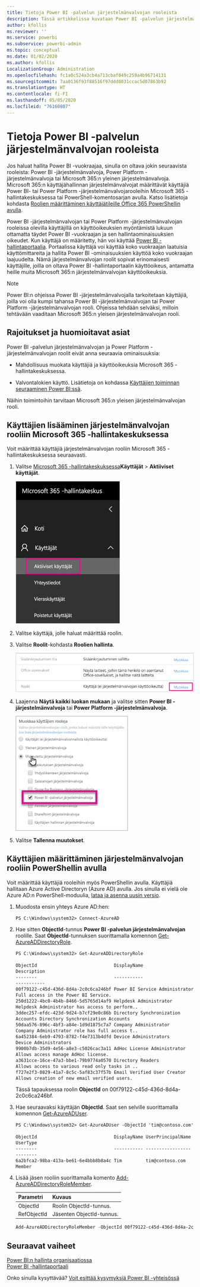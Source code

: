 ```yaml
---
title: Tietoja Power BI -palvelun järjestelmänvalvojan rooleista
description: Tässä artikkelissa kuvataan Power BI -palvelun järjestelmänvalvoja ja tietyt roolit, jotka antavat järjestelmänvalvojan oikeudet.
author: kfollis
ms.reviewer: ''
ms.service: powerbi
ms.subservice: powerbi-admin
ms.topic: conceptual
ms.date: 01/02/2020
ms.author: kfollis
LocalizationGroup: Administration
ms.openlocfilehash: fc1a0c524a3cb4a713cbaf049c259a4b96714131
ms.sourcegitcommit: 7aa0136f93f88516f97ddd8031ccac5d07863b92
ms.translationtype: HT
ms.contentlocale: fi-FI
ms.lasthandoff: 05/05/2020
ms.locfileid: "76160807"
---
```

# <a name="understanding-power-bi-service-administrator-roles"></a>Tietoja Power BI -palvelun järjestelmänvalvojan rooleista

Jos haluat hallita Power BI -vuokraajaa, sinulla on oltava jokin seuraavista rooleista: Power BI -järjestelmänvalvoja, Power Platform -järjestelmänvalvoja tai Microsoft 365:n yleinen järjestelmänvalvoja. Microsoft 365:n käyttäjähallinnan järjestelmänvalvojat määrittävät käyttäjiä Power BI- tai Power Platform -järjestelmänvalvojarooleihin Microsoft 365 -hallintakeskuksessa tai PowerShell-komentosarjan avulla. Katso lisätietoja kohdasta [Roolien määrittäminen käyttäjätileille Office 365 PowerShellin avulla](/office365/enterprise/powershell/assign-roles-to-user-accounts-with-office-365-powershell).

Power BI -järjestelmänvalvojan tai Power Platform -järjestelmänvalvojan rooleissa olevilla käyttäjillä on käyttöoikeuksien myöntämistä lukuun ottamatta täydet Power BI -vuokraajan ja sen hallintaominaisuuksien oikeudet. Kun käyttäjä on määritetty, hän voi käyttää [Power BI -hallintaportaalia](service-admin-portal.md). Portaalissa käyttäjä voi käyttää koko vuokraajan laatuisia käyttömittareita ja hallita Power BI -ominaisuuksien käyttöä koko vuokraajan laajuudelta. Nämä järjestelmänvalvojan roolit sopivat erinomaisesti käyttäjille, joilla on oltava Power BI -hallintaportaalin käyttöoikeus, antamatta heille muita Microsoft 365:n järjestelmänvalvojan käyttöoikeuksia.

> [!NOTE]
> Power BI:n ohjeissa Power BI -järjestelmänvalvojalla tarkoitetaan käyttäjiä, joilla voi olla kumpi tahansa Power BI -järjestelmänvalvojan tai Power Platform -järjestelmänvalvojan rooli. Ohjeissa tehdään selväksi, milloin tehtävään vaaditaan Microsoft 365:n yleisen järjestelmänvalvojan rooli.

## <a name="limitations-and-considerations"></a>Rajoitukset ja huomioitavat asiat

Power BI -palvelun järjestelmänvalvojan ja Power Platform -järjestelmänvalvojan roolit eivät anna seuraavia ominaisuuksia:

* Mahdollisuus muokata käyttäjiä ja käyttöoikeuksia Microsoft 365 -hallintakeskuksessa.

* Valvontalokien käyttö. Lisätietoja on kohdassa [Käyttäjien toiminnan seuraaminen Power BI:ssä](service-admin-auditing.md).

Näihin toimintoihin tarvitaan Microsoft 365:n yleisen järjestelmänvalvojan rooli.

## <a name="assign-users-to-an-admin-role-in-the-microsoft-365-admin-center"></a>Käyttäjien lisääminen järjestelmänvalvojan rooliin Microsoft 365 -hallintakeskuksessa

Voit määrittää käyttäjiä järjestelmänvalvojan rooliin Microsoft 365 -hallintakeskuksessa seuraavasti.

1. Valitse [Microsoft 365 -hallintakeskuksessa](https://portal.office.com/adminportal/home#/homepage)**Käyttäjät** > **Aktiiviset käyttäjät**.

    ![Microsoft 365 -hallintakeskus](media/service-admin-role/powerbi-admin-users.png)

1. Valitse käyttäjä, jolle haluat määrittää roolin.

1. Valitse **Roolit**-kohdasta **Roolien hallinta**.

    ![Roolien hallinta](media/service-admin-role/powerbi-admin-edit-roles.png)

1. Laajenna **Näytä kaikki luokan mukaan** ja valitse sitten **Power BI -järjestelmänvalvoja** tai **Power Platform -järjestelmänvalvoja**.

    ![Valitse järjestelmänvalvojan rooli](media/service-admin-role/powerbi-admin-role.png)

1. Valitse **Tallenna muutokset**.

## <a name="assign-users-to-the-admin-role-with-powershell"></a>Käyttäjien määrittäminen järjestelmänvalvojan rooliin PowerShellin avulla

Voit määrittää käyttäjiä rooleihin myös PowerShellin avulla. Käyttäjiä hallitaan Azure Active Directoryn (Azure AD) avulla. Jos sinulla ei vielä ole Azure AD:n PowerShell-moduulia, [lataa ja asenna uusin versio](https://www.powershellgallery.com/packages/AzureAD/).

1. Muodosta ensin yhteys Azure AD:hen:
   ```
   PS C:\Windows\system32> Connect-AzureAD
   ```

1. Hae sitten **ObjectId**-tunnus **Power BI -palvelun järjestelmänvalvojan** roolille. Saat **ObjectId**-tunnuksen suorittamalla komennon [Get-AzureADDirectoryRole](/powershell/module/azuread/get-azureaddirectoryrole).

    ```
    PS C:\Windows\system32> Get-AzureADDirectoryRole

    ObjectId                             DisplayName                        Description
    --------                             -----------                        -----------
    00f79122-c45d-436d-8d4a-2c0c6ca246bf Power BI Service Administrator     Full access in the Power BI Service.
    250d1222-4bc0-4b4b-8466-5d5765d14af9 Helpdesk Administrator             Helpdesk Administrator has access to perform..
    3ddec257-efdc-423d-9d24-b7cf29e0c86b Directory Synchronization Accounts Directory Synchronization Accounts
    50daa576-896c-4bf3-a84e-1d9d1875c7a7 Company Administrator              Company Administrator role has full access t..
    6a452384-6eb9-4793-8782-f4e7313b4dfd Device Administrators              Device Administrators
    9900b7db-35d9-4e56-a8e3-c5026cac3a11 AdHoc License Administrator        Allows access manage AdHoc license.
    a3631cce-16ce-47a3-bbe1-79b9774a0570 Directory Readers                  Allows access to various read only tasks in ..
    f727e2f3-0829-41a7-8c5c-5af83c37f57b Email Verified User Creator        Allows creation of new email verified users.
    ```

    Tässä tapauksessa roolin **ObjectId** on 00f79122-c45d-436d-8d4a-2c0c6ca246bf.

1. Hae seuraavaksi käyttäjän **ObjectId**. Saat sen selville suorittamalla komennon [Get-AzureADUser](/powershell/module/azuread/get-azureaduser).

    ```
    PS C:\Windows\system32> Get-AzureADUser -ObjectId 'tim@contoso.com'

    ObjectId                             DisplayName UserPrincipalName      UserType
    --------                             ----------- -----------------      --------
    6a2bfca2-98ba-413a-be61-6e4bbb8b8a4c Tim         tim@contoso.com        Member
    ```

1. Lisää jäsen rooliin suorittamalla komento [Add-AzureADDirectoryRoleMember](/powershell/module/azuread/add-azureaddirectoryrolemember).

    | Parametri | Kuvaus |
    | --- | --- |
    | ObjectId |Roolin ObjectId-tunnus. |
    | RefObjectId |Jäsenten ObjectId-tunnus. |

    ```powershell
    Add-AzureADDirectoryRoleMember -ObjectId 00f79122-c45d-436d-8d4a-2c0c6ca246bf -RefObjectId 6a2bfca2-98ba-413a-be61-6e4bbb8b8a4c
    ```

## <a name="next-steps"></a>Seuraavat vaiheet

[Power BI:n hallinta organisaatiossa](service-admin-administering-power-bi-in-your-organization.md)  
[Power BI -hallintaportaali](service-admin-portal.md)  

Onko sinulla kysyttävää? [Voit esittää kysymyksiä Power BI -yhteisössä](https://community.powerbi.com/)